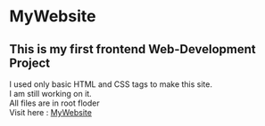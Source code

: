 # MyWebsite
## This is my first frontend Web-Development Project
I used only basic HTML and CSS tags to make this site.</br>
I am still working on it.</br>
All files are in root floder</br>
Visit here : <a href="http://msn07.epizy.com/">MyWebsite</a>
